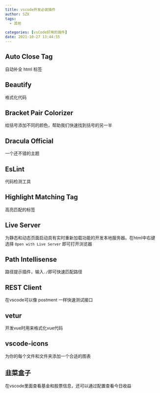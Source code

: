 ```yaml
---
title: vscode开发必装插件
author: SZX
tags:
  - 其他
 
categories: [vsCode好用的插件]
date: 2021-10-27 13:44:55
---
```


## Auto Close Tag
自动补全 html 标签

## Beautify
格式化代码

## Bracket Pair Colorizer
给括号添加不同的颜色，帮助我们快速找到括号的另一半

## Dracula Official
一个还不错的主题

## EsLint
代码检测工具

## Highlight Matching Tag
高亮匹配的标签

## Live Server
为静态和动态页面启动具有实时重新加载功能的开发本地服务器。在html中右键选择 `Open with Live Server` 即可打开浏览器

## Path Intellisense
路径提示插件，输入`./`即可快速匹配路径

## REST Client
在vscode可以像 postment 一样快速测试接口

## vetur
开发vue时用来格式化vue代码

## vscode-icons
为你的每个文件和文件夹添加一个合适的图表

## 韭菜盒子
在vscode里面查看基金和股票信息，还可以通过配置查看今日收益
